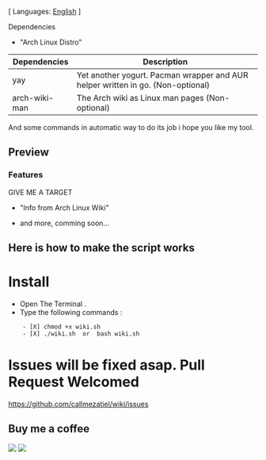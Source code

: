 [ Languages: [English](README.md) ]

Dependencies

* "Arch Linux Distro"

| Dependencies| Description |
| ------ | ------ |
| yay |  Yet another yogurt. Pacman wrapper and AUR helper written in go. (Non-optional) |
| arch-wiki-man |  The Arch wiki as Linux man pages (Non-optional) |


And some commands in automatic way to do its job i hope you like my tool.

## Preview

### Features

GIVE ME A TARGET

* "Info from Arch Linux Wiki"

* and more, comming soon...

## Here is how to make the script works

# Install

* Open The Terminal .
* Type the following commands :

```
    - [X] chmod +x wiki.sh
    - [X] ./wiki.sh  or  bash wiki.sh
```

# Issues will be fixed asap. Pull Request Welcomed
https://github.com/callmezatiel/wiki/issues

## Buy me a coffee
<a href="https://www.paypal.me/zatiel"><img src="https://img.shields.io/badge/don-paypal-blue"></a> <a href="https://www.patreon.com/zatiel"><img src="https://img.shields.io/badge/don-patreon-ff69b4"> 

